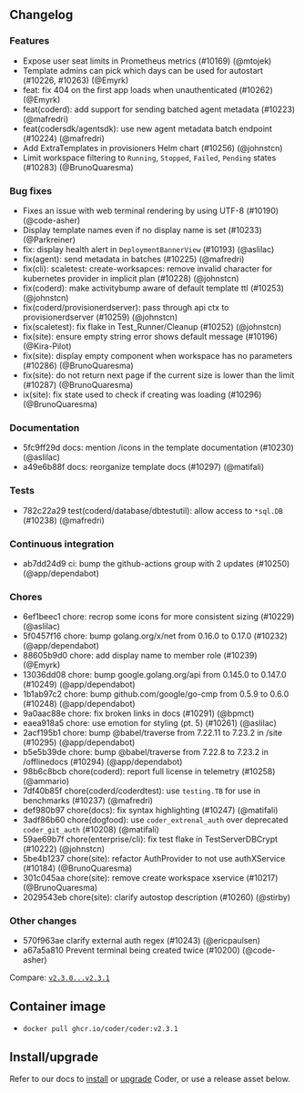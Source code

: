 ## Changelog

### Features

- Expose user seat limits in Prometheus metrics (#10169) (@mtojek)
- Template admins can pick which days can be used for autostart (#10226, #10263) (@Emyrk)
- feat: fix 404 on the first app loads when unauthenticated (#10262) (@Emyrk)
- feat(coderd): add support for sending batched agent metadata (#10223) (@mafredri)
- feat(codersdk/agentsdk): use new agent metadata batch endpoint (#10224) (@mafredri)
- Add ExtraTemplates in provisioners Helm chart (#10256) (@johnstcn)
- Limit workspace filtering to `Running`, `Stopped`, `Failed`, `Pending` states (#10283) (@BrunoQuaresma)

### Bug fixes

- Fixes an issue with web terminal rendering by using UTF-8 (#10190) (@code-asher)
- Display template names even if no display name is set (#10233) (@Parkreiner)
- fix: display health alert in `DeploymentBannerView` (#10193) (@aslilac)
- fix(agent): send metadata in batches (#10225) (@mafredri)
- fix(cli): scaletest: create-worksapces: remove invalid character for kubernetes provider in implicit plan (#10228) (@johnstcn)
- fix(coderd): make activitybump aware of default template ttl (#10253) (@johnstcn)
- fix(coderd/provisionerdserver): pass through api ctx to provisionerdserver (#10259) (@johnstcn)
- fix(scaletest): fix flake in Test_Runner/Cleanup (#10252) (@johnstcn)
- fix(site): ensure empty string error shows default message (#10196) (@Kira-Pilot)
- fix(site): display empty component when workspace has no parameters (#10286) (@BrunoQuaresma)
- fix(site): do not return next page if the current size is lower than the limit (#10287) (@BrunoQuaresma)
- ix(site): fix state used to check if creating was loading (#10296) (@BrunoQuaresma)

### Documentation

- 5fc9ff29d docs: mention /icons in the template documentation (#10230) (@aslilac)
- a49e6b88f docs: reorganize template docs (#10297) (@matifali)

### Tests

- 782c22a29 test(coderd/database/dbtestutil): allow access to `*sql.DB` (#10238) (@mafredri)

### Continuous integration

- ab7dd24d9 ci: bump the github-actions group with 2 updates (#10250) (@app/dependabot)

### Chores

- 6ef1beec1 chore: recrop some icons for more consistent sizing (#10229) (@aslilac)
- 5f0457f16 chore: bump golang.org/x/net from 0.16.0 to 0.17.0 (#10232) (@app/dependabot)
- 88605b9d0 chore: add display name to member role (#10239) (@Emyrk)
- 13036dd08 chore: bump google.golang.org/api from 0.145.0 to 0.147.0 (#10249) (@app/dependabot)
- 1b1ab97c2 chore: bump github.com/google/go-cmp from 0.5.9 to 0.6.0 (#10248) (@app/dependabot)
- 9a0aac88e chore: fix broken links in docs (#10291) (@bpmct)
- eaea918a5 chore: use emotion for styling (pt. 5) (#10261) (@aslilac)
- 2acf195b1 chore: bump @babel/traverse from 7.22.11 to 7.23.2 in /site (#10295) (@app/dependabot)
- b5e5b39de chore: bump @babel/traverse from 7.22.8 to 7.23.2 in /offlinedocs (#10294) (@app/dependabot)
- 98b6c8bcb chore(coderd): report full license in telemetry (#10258) (@ammario)
- 7df40b85f chore(coderd/coderdtest): use `testing.TB` for use in benchmarks (#10237) (@mafredri)
- def980b97 chore(docs): fix syntax highlighting (#10247) (@matifali)
- 3adf86b60 chore(dogfood): use `coder_extrenal_auth` over deprecated `coder_git_auth` (#10208) (@matifali)
- 59ae69b7f chore(enterprise/cli): fix test flake in TestServerDBCrypt (#10222) (@johnstcn)
- 5be4b1237 chore(site): refactor AuthProvider to not use authXService (#10184) (@BrunoQuaresma)
- 301c045aa chore(site): remove create workspace xservice (#10217) (@BrunoQuaresma)
- 2029543eb chore(site): clarify autostop description (#10260) (@stirby)

### Other changes

- 570f963ae clarify external auth regex (#10243) (@ericpaulsen)
- a67a5a810 Prevent terminal being created twice (#10200) (@code-asher)

Compare: [`v2.3.0...v2.3.1`](https://github.com/coder/coder/compare/v2.3.0...v2.3.1)

## Container image

- `docker pull ghcr.io/coder/coder:v2.3.1`

## Install/upgrade

Refer to our docs to [install](https://coder.com/docs/v2/latest/install) or [upgrade](https://coder.com/docs/v2/latest/admin/upgrade) Coder, or use a release asset below.
